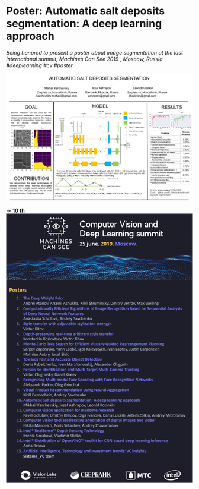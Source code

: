 # Poster: Automatic salt deposits segmentation: A deep learning approach

*Being honored to present a poster about image segmentation at the last international summit, Machines Can See 2019 , Moscow, Russia #deeplearning #cv #poster*

![poster.png](/images/kaggle-salt/poster.png)


-> **10 th**
![plan.png](/images/kaggle-salt/plan.png)